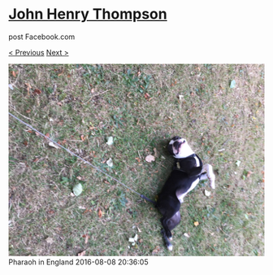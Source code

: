 # [John Henry Thompson](../README.md)
post Facebook.com

[< Previous](2016-08-08-3.md) [Next >](2016-08-08-5.md)

[![](../media/2016-08-08/Pharaoh-in-England-3.jpg)](../README.md)
Pharaoh in England
2016-08-08 20:36:05